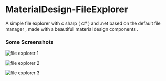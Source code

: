 # MaterialDesign-FileExplorer
A simple file explorer with c sharp ( c# ) and .net based on the default file manager , made with a beautifull material design components .

### Some Screenshots
![file explorer 1](https://cloud.githubusercontent.com/assets/24621701/21533738/1bc4cd98-cd5e-11e6-8681-2ec87e3f2b90.png)


![file explorer 2](https://cloud.githubusercontent.com/assets/24621701/21533739/1bd89cba-cd5e-11e6-9101-92757b98a2bd.png)


![file explorer 3](https://cloud.githubusercontent.com/assets/24621701/21533800/c5c1d6a6-cd5e-11e6-8209-57ee4513d35c.png)

